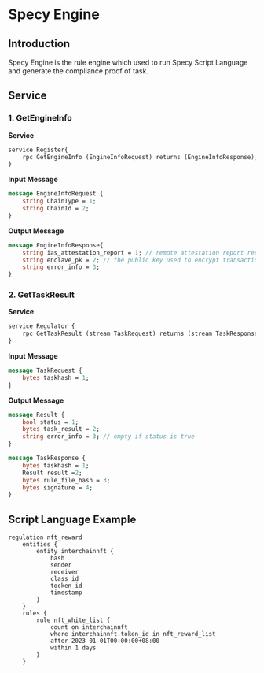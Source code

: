 # Specy Engine
## Introduction
Specy Engine is the rule engine which used to run Specy Script Language and generate the compliance proof of task.

## Service

### 1. GetEngineInfo

**Service**

```protobuf
service Register{
    rpc GetEngineInfo (EngineInfoRequest) returns (EngineInfoResponse);
}
```

**Input Message**

```protobuf
message EngineInfoRequest {
    string ChainType = 1;
    string ChainId = 2;
}
```

**Output Message**
```protobuf
message EngineInfoResponse{
    string ias_attestation_report = 1; // remote attestation report receive from Intel IAS;
    string enclave_pk = 2; // the public key used to encrypt transaction;
    string error_info = 3;
}
```


### 2. GetTaskResult

**Service**

```protobuf
service Regulator {
    rpc GetTaskResult (stream TaskRequest) returns (stream TaskResponse) {}
}
```

**Input Message**

```protobuf
message TaskRequest {
    bytes taskhash = 1;
}
```

**Output Message**
```protobuf
message Result {
    bool status = 1;
    bytes task_result = 2; 
    string error_info = 3; // empty if status is true
}

message TaskResponse {
    bytes taskhash = 1;  
    Result result =2;  
    bytes rule_file_hash = 3;
    bytes signature = 4;
}
```

## Script Language Example

```
regulation nft_reward 
    entities {
        entity interchainnft {
            hash  
            sender  
            receiver  
            class_id  
            tocken_id  
            timestamp 
        }  
    } 
    rules {
        rule nft_white_list {
            count on interchainnft 
            where interchainnft.token_id in nft_reward_list 
            after 2023-01-01T00:00:00+08:00 
            within 1 days
        }
    }
```